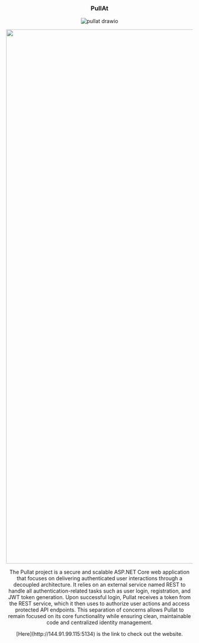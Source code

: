 <div align="center">
  <h3 align="center">PullAt</h3>
 
![pullat drawio](https://github.com/user-attachments/assets/318e6fb5-c57a-4b17-8150-e414c829772d)

<img width="1441" alt="Screenshot 2025-04-14 at 3 03 34 PM" src="https://github.com/user-attachments/assets/2cd495c7-ff3a-48b5-9145-585b16f3dded" />
  
  <p>The Pullat project is a secure and scalable ASP.NET Core web application that focuses on delivering authenticated user interactions through a decoupled architecture. It relies on an external service named REST to handle all authentication-related tasks such as user login, registration, and JWT token generation. Upon successful login, Pullat receives a token from the REST service, which it then uses to authorize user actions and access protected API endpoints. This separation of concerns allows Pullat to remain focused on its core functionality while ensuring clean, maintainable code and centralized identity management.</p>
  <p>[Here](http://144.91.99.115:5134) is the link to check out the website.
</p>
</div>



